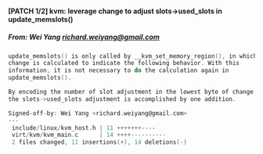 #### [PATCH 1/2] kvm: leverage change to adjust slots->used_slots in update_memslots()
##### From: Wei Yang <richard.weiyang@gmail.com>

```c
update_memslots() is only called by __kvm_set_memory_region(), in which
change is calculated to indicate the following behavior. With this
information, it is not necessary to do the calculation again in
update_memslots().

By encoding the number of slot adjustment in the lowest byte of change,
the slots->used_slots adjustment is accomplished by one addition.

Signed-off-by: Wei Yang <richard.weiyang@gmail.com>
---
 include/linux/kvm_host.h | 11 +++++++----
 virt/kvm/kvm_main.c      | 14 ++++----------
 2 files changed, 11 insertions(+), 14 deletions(-)

```
